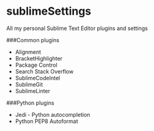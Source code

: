 sublimeSettings
===============

All my personal Sublime Text Editor plugins and settings


###Common plugins
  * Alignment
  * BracketHighlighter
  * Package Control
  * Search Stack Overflow
  * SublimeCodeIntel
  * SublimeGit
  * SublimeLinter


###Python plugins
  * Jedi - Python autocompletion
  * Python PEP8 Autoformat
